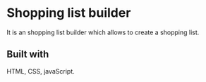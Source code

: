 # Shopping list builder
It is an shopping list builder which allows to create a shopping list.

## Built with
HTML,
CSS,
javaScript.
